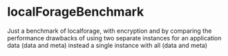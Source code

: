 # localForageBenchmark

Just a benchmark of localforage, with encryption and by comparing the performance drawbacks of using two separate instances for an application 
data (data and meta) instead a single instance with all (data and meta) 
